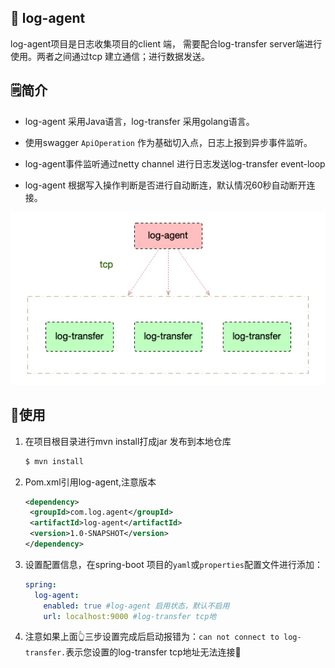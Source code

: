 ## 🧿 log-agent

log-agent项目是日志收集项目的client 端， 需要配合log-transfer server端进行使用。两者之间通过tcp 建立通信；进行数据发送。

## 🗒简介

+ log-agent 采用Java语言，log-transfer 采用golang语言。

+ 使用swagger `ApiOperation` 作为基础切入点，日志上报到异步事件监听。

+ log-agent事件监听通过netty channel 进行日志发送log-transfer  event-loop

+ log-agent 根据写入操作判断是否进行自动断连，默认情况60秒自动断开连接。

  

![image-20210308181233661](image/image-20210308181233661.png)

## 🧸使用

1. 在项目根目录进行mvn install打成jar 发布到本地仓库

   ```sh
   $ mvn install
   ```

2. Pom.xml引用log-agent,注意版本

   ````xml
   <dependency>
   	<groupId>com.log.agent</groupId>
   	<artifactId>log-agent</artifactId>
   	<version>1.0-SNAPSHOT</version>
   </dependency>
   ````

3. 设置配置信息，在spring-boot  项目的`yaml`或`properties`配置文件进行添加：

   ```yaml
   spring:
     log-agent:
       enabled: true #log-agent 启用状态，默认不启用
       url: localhost:9000 #log-transfer tcp地
   ```

4. 注意如果上面👆三步设置完成后启动报错为：`can not connect to log-transfer.`表示您设置的log-transfer tcp地址无法连接🚫

